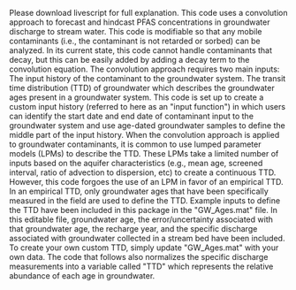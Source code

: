 Please download livescript for full explanation. This code uses a convolution approach to forecast and hindcast PFAS concentrations in groundwater discharge to stream water. This code is modifiable so that any mobile contaminants (i.e., the contaminant is not retarded or sorbed) can be analyzed. In its current state, this code cannot handle contaminants that decay, but this can be easily added by adding a decay term to the convolution equation.
The convolution approach requires two main inputs:
The input history of the contaminant to the groundwater system.
The transit time distribution (TTD) of groundwater which describes the groundwater ages present in a groundwater system.
This code is set up to create a custom input history (referred to here as an "input function") in which users can identify the start date and end date of contaminant input to the groundwater system and use age-dated groundwater samples to define the middle part of the input history.
When the convolution approach is applied to groundwater contaminants, it is common to use lumped parameter models (LPMs) to describe the TTD. These LPMs take a limited number of inputs based on the aquifer characteristics (e.g., mean age, screened interval, ratio of advection to dispersion, etc) to create a continuous TTD. However, this code forgoes the use of an LPM in favor of an empirical TTD. In an empirical TTD, only groundwater ages that have been specifically measured in the field are used to define the TTD.
Example inputs to define the TTD have been included in this package in the "GW_Ages.mat" file. In this editable file, groundwater age, the error/uncertainty associated with that groundwater age, the recharge year, and the specific discharge associated with groundwater collected in a stream bed have been included. To create your own custom TTD, simply update "GW_Ages.mat" with your own data. The code that follows also normalizes the specific discharge measurements into a variable called "TTD" which represents the relative abundance of each age in groundwater.

